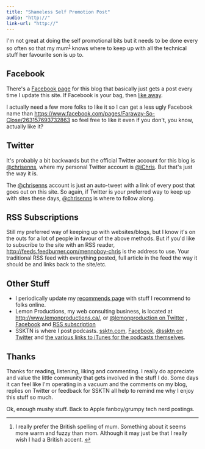 ```yaml
---
title: "Shameless Self Promotion Post"
audio: "http://"
link-url: "http://"
---
```

<p>I'm not great at doing the self promotional bits but it needs to be done every so often so that my mum<sup id="fnref-20033:1"><a href="#fn-20033:1" rel="footnote">1</a></sup> knows where to keep up with all the technical stuff her favourite son is up to.</p>
<h2>Facebook</h2>
<p>There's a <a href="https://www.facebook.com/pages/Faraway-So-Close/263157693732863">Facebook page</a> for this blog that basically just gets a post every time I update this site. If Facebook is your bag, then <a href="https://www.facebook.com/pages/Faraway-So-Close/263157693732863">like away</a>.</p>
<p>I actually need a few more folks to like it so I can get a less ugly Facebook name than <a href="https://www.facebook.com/pages/Faraway-So-Close/263157693732863">https://www.facebook.com/pages/Faraway-So-Close/263157693732863</a> so feel free to like it even if you don't, you know, actually like it?</p>
<h2>Twitter</h2>
<p>It's probably a bit backwards but the official Twitter account for this blog is <a href="https://twitter.com/#!/chrisenns">@chrisenns</a>, where my personal Twitter account is <a href="https://twitter.com/#!/ichris">@iChris</a>. But that's just the way it is.</p>
<p>The <a href="https://twitter.com/#!/chrisenns">@chrisenns</a> account is just an auto-tweet with a link of every post that goes out on this site. So again, if Twitter is your preferred way to keep up with sites these days, <a href="https://twitter.com/#!/chrisenns">@chrisenns</a> is where to follow along.</p>
<h2>RSS Subscriptions</h2>
<p>Still my preferred way of keeping up with websites/blogs, but I know it's on the outs for a lot of people in favour of the above methods. But if you'd like to subscribe to the site with an RSS reader, <a href="http://feeds.feedburner.com/mennoboy-chris">http://feeds.feedburner.com/mennoboy-chris</a> is the address to use. Your traditional RSS feed with everything posted, full article in the feed the way it should be and links back to the site/etc.</p>
<h2>Other Stuff</h2>
<ul>
<li>I periodically update my <a href="https://chrisenns.com/recommends/">recommends page</a> with stuff I recommend to folks online.</li>
<li>Lemon Productions, my web consulting business, is located at <a href="http://www.lemonproductions.ca/">http://www.lemonproductions.ca/</a>, or <a href="http://www.twitter.com/lemonproduction">@lemonproduction on Twitter</a> , <a href="https://www.facebook.com/lemonproductionsca">Facebook</a> and <a href="http://feeds.feedburner.com/lemonproductionsblog">RSS subscription</a></li>
<li>SSKTN is where I post podcasts. <a href="http://ssktn.com/">ssktn.com</a>, <a href="https://www.facebook.com/ssktn">Facebook</a>, <a href="https://twitter.com/#!/ssktn">@ssktn on Twitter</a> and <a href="http://ssktn.com/subscribe/">the various links to iTunes for the podcasts themselves</a>.</li>
</ul>
<h2>Thanks</h2>
<p>Thanks for reading, listening, liking and commenting. I really do appreciate and value the little community that gets involved in the stuff I do. Some days it can feel like I'm operating in a vacuum and the comments on my blog, replies on Twitter or feedback for SSKTN all help to remind me why I enjoy this stuff so much.</p>
<p>Ok, enough mushy stuff. Back to Apple fanboy/grumpy tech nerd postings.</p>
<div class="footnotes">
<hr />
<ol>
<li id="fn-20033:1">
I really prefer the British spelling of mum. Something about it seems more warm and fuzzy than mom. Although it may just be that I really wish I had a British accent.&#160;<a href="#fnref-20033:1" rev="footnote">&#8617;</a>
</li>
</ol>
</div>
